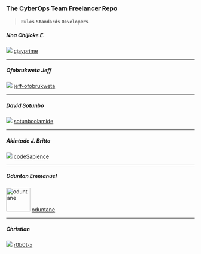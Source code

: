### The CyberOps Team Freelancer Repo
> **`Rules`**
> **`Standards`**
> **`Developers`**

##### Nna Chijioke E.
![](https://avatars3.githubusercontent.com/u/13255760?s=64&v=4) [cjayprime](https://github.com/cjayprime/ "cjayprime on Github")

------------

##### Ofobrukweta Jeff
![](https://avatars1.githubusercontent.com/u/25294772?s=64&v=4) [jeff-ofobrukweta](https://github.com/codeSapience/ "jeff-ofobrukweta on Github")

------------

##### David Sotunbo
![](https://avatars3.githubusercontent.com/u/25821835?s=64&v=4) [sotunboolamide](https://github.com/sotunboolamide/ "sotunboolamide on Github")

------------

##### Akintade J. Britto
![](https://avatars2.githubusercontent.com/u/19309998?s=64&v=4) [codeSapience](https://github.com/codeSapience/ "codeSapience on Github")

------------

##### Oduntan Emmanuel
<img src="https://avatars0.githubusercontent.com/u/17209440?s=10&v=4" alt="oduntane" width="64"/> [oduntane](https://github.com/oduntane/ "oduntane on Github")

------------

##### Christian
![](https://avatars3.githubusercontent.com/u/20076368?s=64&v=4) [r0b0t-x](https://github.com/r0b0t-x/ "r0b0t-x on Github")

